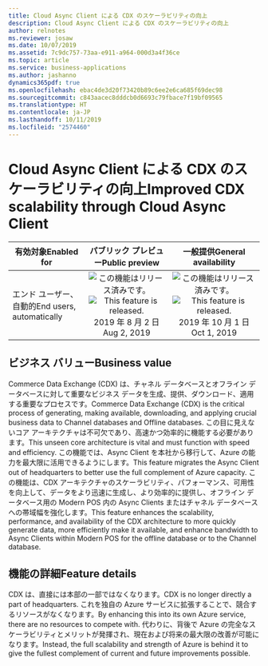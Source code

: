 ```yaml
---
title: Cloud Async Client による CDX のスケーラビリティの向上
description: Cloud Async Client による CDX のスケーラビリティの向上
author: relnotes
ms.reviewer: josaw
ms.date: 10/07/2019
ms.assetid: 7c9dc757-73aa-e911-a964-000d3a4f36ce
ms.topic: article
ms.service: business-applications
ms.author: jashanno
dynamics365pdf: true
ms.openlocfilehash: ebac4de3d20f73420b89c6ee2e6ca685f69dec98
ms.sourcegitcommit: c843aacec8dddcb0d6693c79fbace7f19bf09565
ms.translationtype: HT
ms.contentlocale: ja-JP
ms.lasthandoff: 10/11/2019
ms.locfileid: "2574460"
---
```

# <a name="improved-cdx-scalability-through-cloud-async-client"></a><span data-ttu-id="017e6-103">Cloud Async Client による CDX のスケーラビリティの向上</span><span class="sxs-lookup"><span data-stu-id="017e6-103">Improved CDX scalability through Cloud Async Client</span></span>


| <span data-ttu-id="017e6-104">有効対象</span><span class="sxs-lookup"><span data-stu-id="017e6-104">Enabled for</span></span>    |  <span data-ttu-id="017e6-105">パブリック プレビュー</span><span class="sxs-lookup"><span data-stu-id="017e6-105">Public preview</span></span> | <span data-ttu-id="017e6-106">一般提供</span><span class="sxs-lookup"><span data-stu-id="017e6-106">General availability</span></span> | 
| ---------- | :----------: |:----------: |
|<span data-ttu-id="017e6-107">エンド ユーザー、自動的</span><span class="sxs-lookup"><span data-stu-id="017e6-107">End users, automatically</span></span>|<span data-ttu-id="017e6-108">![この機能はリリース済みです。](/dynamics365-release-plan/media/green-checkmark.png "この機能はリリース済みです。")</span><span class="sxs-lookup"><span data-stu-id="017e6-108">![This feature is released.](/dynamics365-release-plan/media/green-checkmark.png "This feature is released.")</span></span> <span data-ttu-id="017e6-109">2019 年 8 月 2 日</span><span class="sxs-lookup"><span data-stu-id="017e6-109">Aug 2, 2019</span></span>| <span data-ttu-id="017e6-110">![この機能はリリース済みです。](/dynamics365-release-plan/media/green-checkmark.png "この機能はリリース済みです。")</span><span class="sxs-lookup"><span data-stu-id="017e6-110">![This feature is released.](/dynamics365-release-plan/media/green-checkmark.png "This feature is released.")</span></span> <span data-ttu-id="017e6-111">2019 年 10 月 1 日</span><span class="sxs-lookup"><span data-stu-id="017e6-111">Oct 1, 2019</span></span>|


## <a name="business-value"></a><span data-ttu-id="017e6-112">ビジネス バリュー</span><span class="sxs-lookup"><span data-stu-id="017e6-112">Business value</span></span>
<!-- bv start -->
<span data-ttu-id="017e6-113">Commerce Data Exchange (CDX) は、チャネル データベースとオフライン データベースに対して重要なビジネス データを生成、提供、ダウンロード、適用する重要なプロセスです。</span><span class="sxs-lookup"><span data-stu-id="017e6-113">Commerce Data Exchange (CDX) is the critical process of generating, making available, downloading, and applying crucial business data to Channel databases and Offline databases.</span></span> <span data-ttu-id="017e6-114">この目に見えないコア アーキテクチャは不可欠であり、高速かつ効率的に機能する必要があります。</span><span class="sxs-lookup"><span data-stu-id="017e6-114">This unseen core architecture is vital and must function with speed and efficiency.</span></span> <span data-ttu-id="017e6-115">この機能では、Async Client を本社から移行して、Azure の能力を最大限に活用できるようにします。</span><span class="sxs-lookup"><span data-stu-id="017e6-115">This feature migrates the Async Client out of headquarters to better use the full complement of Azure capacity.</span></span> <span data-ttu-id="017e6-116">この機能は、CDX アーキテクチャのスケーラビリティ、パフォーマンス、可用性を向上して、データをより迅速に生成し、より効率的に提供し、オフライン データベース用の Modern POS 内の Async Clients またはチャネル データベースへの帯域幅を強化します。</span><span class="sxs-lookup"><span data-stu-id="017e6-116">This feature enhances the scalability, performance, and availability of the CDX architecture to more quickly generate data, more efficiently make it available, and enhance bandwidth to Async Clients within Modern POS for the offline database or to the Channel database.</span></span>
<!-- bv end -->



## <a name="feature-details"></a><span data-ttu-id="017e6-117">機能の詳細</span><span class="sxs-lookup"><span data-stu-id="017e6-117">Feature details</span></span>
<!--feature detail start -->
<span data-ttu-id="017e6-118">CDX は、直接には本部の一部ではなくなります。</span><span class="sxs-lookup"><span data-stu-id="017e6-118">CDX is no longer directly a part of headquarters.</span></span> <span data-ttu-id="017e6-119">これを独自の Azure サービスに拡張することで、競合するリソースがなくなります。</span><span class="sxs-lookup"><span data-stu-id="017e6-119">By enhancing this into its own Azure service, there are no resources to compete with.</span></span> <span data-ttu-id="017e6-120">代わりに、背後で Azure の完全なスケーラビリティとメリットが発揮され、現在および将来の最大限の改善が可能になります。</span><span class="sxs-lookup"><span data-stu-id="017e6-120">Instead, the full scalability and strength of Azure is behind it to give the fullest complement of current and future improvements possible.</span></span>
<!--feature detail end -->


